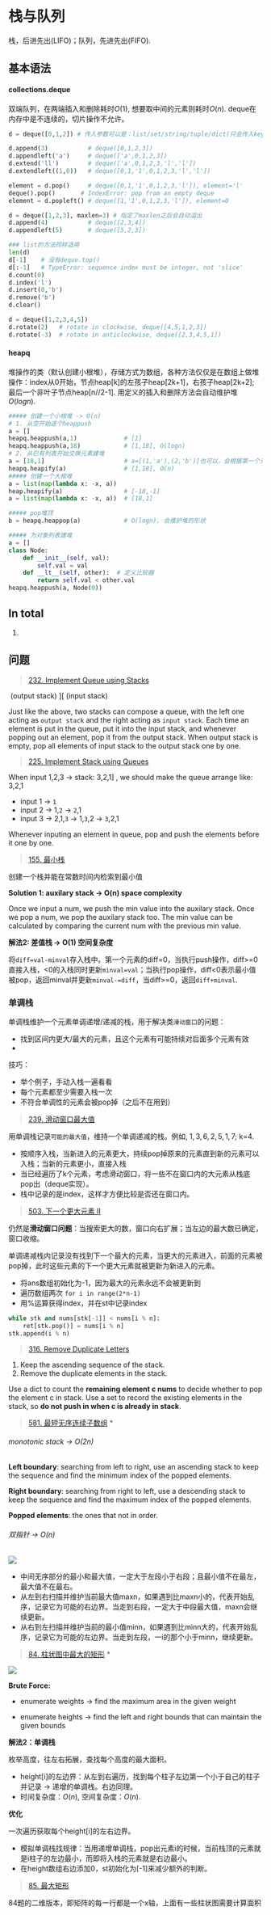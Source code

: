 # 栈与队列

栈，后进先出(LIFO)；队列，先进先出(FIFO).

## 基本语法

#### collections.deque

双端队列，在两端插入和删除耗时$O(1)$, 想要取中间的元素则耗时$O(n)$. deque在内存中是不连续的，切片操作不允许。

``` python
d = deque([0,1,2]) # 传入参数可以是：list/set/string/tuple/dict(只会传入key)

d.append(3)           # deque([0,1,2,3])
d.appendleft('a')     # deque(['a',0,1,2,3])
d.extend('ll')        # deque(['a',0,1,2,3,'l','l'])
d.extendleft((1,0))   # deque([0,1,'1',0,1,2,3,'l','l'])

element = d.pop()     # deque([0,1,'1',0,1,2,3,'l']), element='l'
deque().pop()       # IndexError: pop from an empty deque
element = d.popleft() # deque([1,'1',0,1,2,3,'l']), element=0

d = deque([1,2,3], maxlen=3) # 指定了maxlen之后会自动溢出
d.append(4)           # deque([2,3,4])
d.appendleft(5)       # deque([5,2,3])

### list的方法同样适用
len(d)
d[-1]    # 没有deque.top()
d[:-1]   # TypeError: sequence index must be integer, not 'slice'
d.count(0)
d.index('l')
d.insert(0,'b')
d.remove('b')
d.clear()

d = deque([1,2,3,4,5])
d.rotate(2)   # rotate in clockwise, deque([4,5,1,2,3])
d.rotate(-3)  # rotate in anticlockwise, deque([2,3,4,5,1])
```

#### heapq

堆操作的类（默认创建小根堆），存储方式为数组，各种方法仅仅是在数组上做堆操作：index从0开始，节点heap[k]的左孩子heap[2k+1]，右孩子heap[2k+2]; 最后一个非叶子节点heap[n//2-1]. 用定义的插入和删除方法会自动维护堆 $O(logn)$.

```python
##### 创建一个小根堆 -> O(n)
# 1. 从空开始逐个heappush
a = []
heapq.heappush(a,1)             # [1]
heapq.heappush(a,18)            # [1,18], O(logn)
# 2. 从已有列表开始交换元素建堆
a = [18,1]                      # a=[(1,'a'),(2,'b')]也可以，会根据第一个元素排序
heapq.heapify(a)                # [1,18], O(n)
##### 创建一个大根堆
a = list(map(lambda x: -x, a))
heap.heapify(a)                 # [-18,-1]
a = list(map(lambda x: -x, a))  # [18,1]

##### pop堆顶
b = heapq.heappop(a)            # O(logn). 会维护堆的形状

##### 为对象列表建堆
a = []
class Node:
    def __init__(self, val):
        self.val = val
    def __lt__(self, other):  # 定义比较器
        return self.val < other.val
heapq.heappush(a, Node(0))
```



## In total

1. 

## 问题

> [232. Implement Queue using Stacks](https://leetcode.com/problems/implement-queue-using-stacks/description/)

​	(output stack) ][ (input stack)

Just like the above, two stacks can compose a queue, with the left one acting as `output stack` and the right acting as `input stack`. Each time an element is put in the queue, put it into the input stack, and whenever popping out an element, pop it from the output stack. When output stack is empty, pop all elements of input stack to the output stack one by one.

> [225. Implement Stack using Queues](https://leetcode.com/problems/implement-stack-using-queues/)

When input 1,2,3 -> stack: 3,2,1] , we should make the queue arrange like: 3,2,1

- input 1 -> `1`
- input 2 -> 1,`2` -> `2`,1
- input 3 -> 2,1,`3` -> 1,`3`,2 -> `3`,2,1

Whenever inputing an element in queue, pop and push the elements before it one by one.

>[155. 最小栈](https://leetcode.cn/problems/min-stack/)

创建一个栈并能在常数时间内检索到最小值

**Solution 1: auxilary stack -> O(n) space complexity**

Once we input a num, we push the min value into the auxilary stack. Once we pop a num, we pop the auxilary stack too. The min value can be calculated by comparing the current num with the previous min value.

**解法2: 差值栈 -> O(1) 空间复杂度**

将`diff=val-minval`存入栈中。第一个元素的diff=0，当执行push操作，diff>=0直接入栈，<0的入栈同时更新`minval=val`；当执行pop操作，diff<0表示最小值被pop，返回minval并更新`minval-=diff`，当diff>=0，返回`diff+minval`.

### 单调栈

单调栈维护一个元素单调递增/递减的栈，用于解决类`滑动窗口`的问题：

- 找到区间内更大/最大的元素，且这个元素有可能持续对后面多个元素有效
- 

技巧：

- 举个例子，手动入栈一遍看看
- 每个元素都至少需要入栈一次
- 不符合单调性的元素会被pop掉（之后不在用到）

> [239. 滑动窗口最大值](https://leetcode.cn/problems/sliding-window-maximum/)

用单调栈记录`可能的最大值`，维持一个单调递减的栈。例如, $1,3,6,2,5,1,7$; k=4.

- 按顺序入栈，当新进入的元素更大，持续pop掉原来的元素直到新的元素可以入栈；当新的元素更小，直接入栈
- 当已经遍历了k个元素，考虑滑动窗口，将一些不在窗口内的大元素从栈底pop出（deque实现）。
- 栈中记录的是index，这样才方便比较是否还在窗口内。

> [503. 下一个更大元素 II](https://leetcode.cn/problems/next-greater-element-ii/)

仍然是**滑动窗口问题**：当搜索更大的数，窗口向右扩展；当左边的最大数已确定，窗口收缩。

单调递减栈内记录没有找到下一个最大的元素，当更大的元素进入，前面的元素被pop掉，此时这些元素的下一个更大元素就被更新为新进入的元素。

- 将ans数组初始化为-1，因为最大的元素永远不会被更新到
- 遍历数组两次 `for i in range(2*n-1)`
- 用%运算获得index，并在st中记录index

```python
while stk and nums[stk[-1]] < nums[i % n]:
    ret[stk.pop()] = nums[i % n]
stk.append(i % n)
```

> [316. Remove Duplicate Letters](https://leetcode.com/problems/remove-duplicate-letters/)

1. Keep the ascending sequence of the stack.
2. Remove the duplicate elements in the stack.

Use a dict to count the **remaining element c nums** to decide whether to pop the element c in stack. Use a set to record the existing elements in the stack, so **do not push in when c is already in stack**.

> [581. 最短无序连续子数组](https://leetcode.cn/problems/shortest-unsorted-continuous-subarray/) *

###### monotonic stack -> $O(2n)$

**Left boundary**: searching from left to right, use an ascending stack to keep the sequence and find the minimum index of the popped elements.

**Right boundary**: searching from right to left, use a descending stack to keep the sequence and find the maximum index of the popped elements.

**Popped elements**: the ones that not in order.

###### 双指针 -> $O(n)$

![](../figures/581.png)

- 中间无序部分的最小和最大值，一定大于左段小于右段；且最小值不在最左，最大值不在最右。
- 从左到右扫描并维护当前最大值maxn，如果遇到比maxn小的，代表开始乱序，记录它为可能的右边界。当走到右段，一定大于中段最大值，maxn会继续更新。
- 从右到左扫描并维护当前的最小值minn，如果遇到比minn大的，代表开始乱序，记录它为可能的左边界。当走到左段，一i的那个小于minn，继续更新。

> [84. 柱状图中最大的矩形](https://leetcode.cn/problems/largest-rectangle-in-histogram/) *

![](../figures/84.png)

**Brute Force:** 

- enumerate weights -> find the maximum area in the given weight

- enumerate heights -> find the left and right bounds that can maintain the given bounds

**解法2：单调栈**

枚举高度，往左右拓展，查找每个高度的最大面积。

- height[i]的左边界：从左到右遍历，找到每个柱子左边第一个小于自己的柱子并记录 -> 递增的单调栈。右边同理。
- 时间复杂度：$O(n)$, 空间复杂度：$O(n)$.

**优化**

一次遍历获取每个height[i]的左右边界。

- 模拟单调栈找规律：当用递增单调栈，pop出元素i的时候，当前栈顶的元素就是i柱子的左边最小，而即将入栈的元素就是右边最小。
- 在height数组右边添加0，st初始化为[-1]来减少额外的判断。

> [85. 最大矩形](https://leetcode.cn/problems/maximal-rectangle/)

84题的二维版本，即矩阵的每一行都是一个x轴，上面有一些柱状图需要计算面积